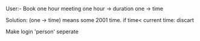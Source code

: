 User:- Book one hour meeting
one hour -> duration
one -> time

Solution: (one -> time) means some 2001 time. 
if time< current time:
    discart








Make login 'person' seperate
